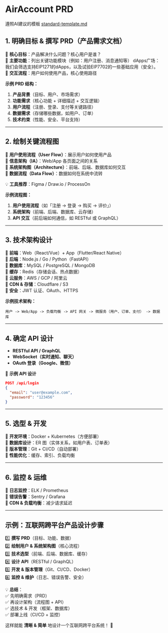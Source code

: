 # AirAccount PRD
遵照AI建议的模板 [standard-template.md](/protocol/components/standard-template.md)  


## **1. 明确目标 & 撰写 PRD（产品需求文档）**
📌 **核心目标**：产品解决什么问题？核心用户是谁？  
📌 **主要功能**：列出关键功能模块（例如：用户注册、消息通知等）
dApps广场：我们会筛选支持EIP1271的dApps，以及试验EIP7702的一些基础应用（安全）。  
📌 **交互流程**：用户如何使用产品，核心使用路径  

**示例 PRD 结构：**  
1. **产品背景**（目标、用户、市场需求）  
2. **功能需求**（核心功能 + 详细描述 + 交互逻辑）  
3. **用户流程**（注册、登录、支付等关键路径）  
4. **数据需求**（存储哪些数据，如用户、订单）  
5. **技术约束**（性能、安全、平台支持）  

---

## **2. 绘制关键流程图**
🔹 **用户使用流程（User Flow）**：展示用户如何使用产品  
🔹 **信息架构（IA）**：Web/App 各页面之间的关系  
🔹 **系统架构图（Architecture）**：前端、后端、数据库如何交互  
🔹 **数据流程（Data Flow）**：数据如何在系统中流转  

💡 **工具推荐**：Figma / Draw.io / ProcessOn  

**示例流程图：**  
1. **用户使用流程**（如「注册 -> 登录 -> 购买 -> 评价」）  
2. **系统架构**（前端、后端、数据库、云存储）  
3. **API 交互**（前后端如何通信，如 RESTful 或 GraphQL）  

---

## **3. 技术架构设计**
📌 **前端**：Web（React/Vue）+ App（Flutter/React Native）  
📌 **后端**：Node.js / Go / Python（FastAPI）  
📌 **数据库**：MySQL / PostgreSQL / MongoDB  
📌 **缓存**：Redis（存储会话、热点数据）  
📌 **云服务**：AWS / GCP / 阿里云  
📌 **CDN & 存储**：Cloudflare / S3  
📌 **安全**：JWT 认证、OAuth、HTTPS  

**示例技术架构：**
```plaintext
用户 -> Web/App -> 负载均衡 -> API 网关 -> 微服务（用户、订单、支付） -> 数据库
```

---

## **4. 确定 API 设计**
- **RESTful API / GraphQL**  
- **WebSocket（实时通知、聊天）**  
- **OAuth 登录（Google、微信）**  

📌 **示例 API 设计**
```json
POST /api/login
{
  "email": "user@example.com",
  "password": "123456"
}
```

---

## **5. 选型 & 开发**
📌 **开发环境**：Docker + Kubernetes（方便部署）  
📌 **数据库设计**：ER 图（实体关系，如用户表、订单表）  
📌 **版本管理**：Git + CI/CD（自动部署）  
📌 **性能优化**：缓存、索引、负载均衡  

---

## **6. 监控 & 运维**
📌 **日志监控**：ELK / Prometheus  
📌 **错误告警**：Sentry / Grafana  
📌 **CDN & 负载均衡**：减少请求延迟  

---

## **示例：互联网跨平台产品设计步骤**
1️⃣ **撰写 PRD**（目标、功能、数据）  
2️⃣ **绘制用户 & 系统架构图**（核心流程）  
3️⃣ **技术选型**（前端、后端、数据库、缓存）  
4️⃣ **设计 API**（RESTful / GraphQL）  
5️⃣ **开发 & 版本管理**（Git、CI/CD、Docker）  
6️⃣ **监控 & 维护**（日志、错误告警、安全）  

💡 **总结**：  
✅ 先明确需求（PRD）  
✅ 再设计架构（流程图 + API）  
✅ 选技术 & 开发（框架、数据库）  
✅ 部署上线（CI/CD + 监控）  

这样就能 **清晰 & 简单** 地设计一个互联网跨平台系统！ 🚀  